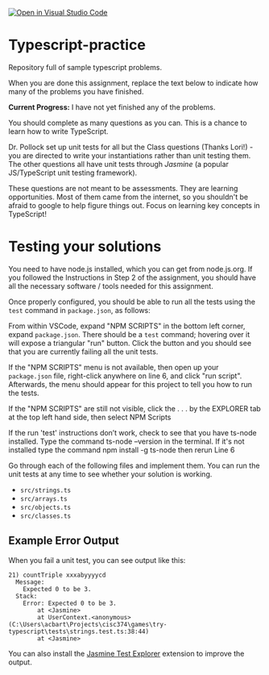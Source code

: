 [![Open in Visual Studio Code](https://classroom.github.com/assets/open-in-vscode-c66648af7eb3fe8bc4f294546bfd86ef473780cde1dea487d3c4ff354943c9ae.svg)](https://classroom.github.com/online_ide?assignment_repo_id=10119744&assignment_repo_type=AssignmentRepo)
# Typescript-practice

Repository full of sample typescript problems.

When you are done this assignment, replace the text below to indicate how many of the problems you have finished.

**Current Progress:** I have not yet finished any of the problems.

You should complete as many questions as you can.
This is a chance to learn how to write TypeScript.

Dr. Pollock set up unit tests for all but the Class questions (Thanks Lori!) - you are directed to write your 
instantiations rather than unit testing them. The other questions all 
have unit tests through *Jasmine* (a popular JS/TypeScript unit testing framework).

These questions are not meant to be assessments. They are learning opportunities. Most of them came from the internet, so you shouldn't be afraid to google to help figure things out. Focus on learning key concepts in TypeScript!

# Testing your solutions

You need to have node.js installed, which you can get from node.js.org. If you followed the Instructions in Step 2 of the assignment, you should have all the necessary software / tools needed for this assignment.

Once properly configured, you should be able to run all the tests using the `test` command
in `package.json`, as follows:

From within VSCode, expand "NPM SCRIPTS" in the bottom left corner, expand `package.json`.
There should be a `test` command; hovering over it will expose a triangular "run" button.
Click the button and you should see that you are currently failing all the unit tests.

If the "NPM SCRIPTS" menu is not available, then open up your `package.json` file, 
right-click anywhere on line 6, and click "run script". 
Afterwards, the menu  should appear for this project to tell you how to run the tests.  

If the "NPM SCRIPTS" are still not visible, click the . . . by the EXPLORER 
tab at the top left hand side, then select NPM Scripts

If the run 'test' instructions don’t work, check to see that you have ts-node installed.
Type the command
ts-node –version 
in the terminal. If it's not installed type the command
npm install -g ts-node
then rerun Line 6

	
Go through each of the following files and implement them. You can run the unit tests
at any time to see whether your solution is working.

* `src/strings.ts`
* `src/arrays.ts`
* `src/objects.ts`
* `src/classes.ts`

## Example Error Output

When you fail a unit test, you can see output like this:

```
21) countTriple xxxabyyyycd
  Message:
    Expected 0 to be 3.
  Stack:
    Error: Expected 0 to be 3.
        at <Jasmine>
        at UserContext.<anonymous> (C:\Users\acbart\Projects\cisc374\games\try-typescript\tests\strings.test.ts:38:44)
        at <Jasmine>
```

You can also install the [Jasmine Test Explorer](https://marketplace.visualstudio.com/items?itemName=hbenl.vscode-jasmine-test-adapter) extension to improve the output.
